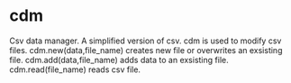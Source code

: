 # cdm
Csv data manager. 
A simplified version of csv.
cdm is used to modify csv files.
cdm.new(data,file_name) creates new file or overwrites an exsisting file.
cdm.add(data,file_name) adds data to an exsisting file.
cdm.read(file_name) reads csv file.
